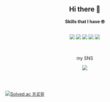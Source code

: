 <h2 align="center"> Hi there 👋 </h1>
<div align=center>
<span>
  <p><b>Skills that I have 🤓</b></p>
  <br/>
  <img src="https://img.shields.io/badge/Python-3776AB?style=for-the-badge&logo=Python&logoColor=white"/>
  <img src="https://img.shields.io/badge/Tensorflow-FF6F00?style=for-the-badge&logo=Tensorflow&logoColor=white"/>
  <img src="https://img.shields.io/badge/pytorch-EE4C2C?style=for-the-badge&logo=pytorch&logoColor=white"/>
  <img src="https://img.shields.io/badge/Flask-000000?style=for-the-badge&logo=Flask&logoColor=white"/>
  <img src="https://img.shields.io/badge/mysql-4479A1?style=for-the-badge&logo=mysql&logoColor=white"/>
</span>

<br/>
<br/>
<br/>

<span>
  <p>my SNS</p>
  <a href="https://velog.io/@mnnnj"><img src="https://img.shields.io/badge/velog-20C997?style=for-the-badge&logo=velog&logoColor=white"/></a>
</span>
</div>

<br/>
<br/>
<br/>

[![Solved.ac
프로필](http://mazassumnida.wtf/api/v2/generate_badge?boj={alswoscott})](https://solved.ac/{alswoscott}) 
<br/>



<!--
**minseye/minseye** is a ✨ _special_ ✨ repository because its `README.md` (this file) appears on your GitHub profile.

Here are some ideas to get you started:

- 🔭 I’m currently working on ...
- 🌱 I’m currently learning ...
- 👯 I’m looking to collaborate on ...
- 🤔 I’m looking for help with ...
- 💬 Ask me about ...
- 📫 How to reach me: ...
- 😄 Pronouns: ...
- ⚡ Fun fact: ...
-->
